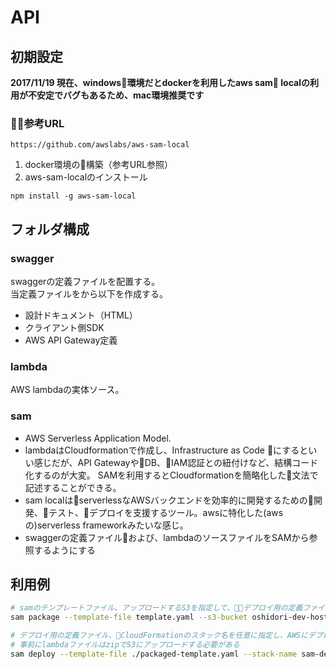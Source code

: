 # API

## 初期設定

**2017/11/19 現在、windows環境だとdockerを利用したaws sam localの利用が不安定でバグもあるため、mac環境推奨です**

### 参考URL
```
https://github.com/awslabs/aws-sam-local
```

1. docker環境の構築（参考URL参照）
2. aws-sam-localのインストール
```
npm install -g aws-sam-local
```

## フォルダ構成

### swagger
swaggerの定義ファイルを配置する。  
当定義ファイルをから以下を作成する。
* 設計ドキュメント（HTML）
* クライアント側SDK
* AWS API Gateway定義

### lambda
AWS lambdaの実体ソース。

### sam
* AWS Serverless Application Model.  
* lambdaはCloudformationで作成し、Infrastructure as Code にするといい感じだが、API GatewayやDB、IAM認証との紐付けなど、結構コード化するのが大変。
SAMを利用するとCloudformationを簡略化した文法で記述することができる。
* sam localはserverlessなAWSバックエンドを効率的に開発するための開発、テスト、デプロイを支援するツール。awsに特化した(awsの)serverless frameworkみたいな感じ。
* swaggerの定義ファイルおよび、lambdaのソースファイルをSAMから参照するようにする


## 利用例

```sh
# samのテンプレートファイル、アップロードするS3を指定して、デプロイ用の定義ファイルを作成
sam package --template-file template.yaml --s3-bucket oshidori-dev-hosting --output-template-file packaged-template.yaml

# デプロイ用の定義ファイル、CloudFormationのスタック名を任意に指定し、AWSにデプロイする
# 事前にlambdaファイルはzipでS3にアップロードする必要がある
sam deploy --template-file ./packaged-template.yaml --stack-name sam-dev --capabilities CAPABILITY_IAM
```







